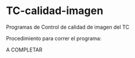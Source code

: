 # TC-calidad-imagen

Programas de Control de calidad de imagen del TC

Procedimiento para correr el programa:

A COMPLETAR
